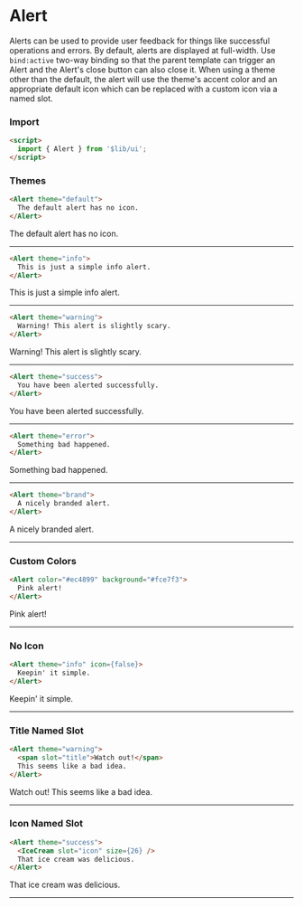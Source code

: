 <script>
	import { Alert } from '$lib/ui';
	import { IceCream } from 'lucide-svelte';
	import Tables from './Tables.svelte';
</script>

# Alert
Alerts can be used to provide user feedback for things like successful operations and errors. By default, alerts are
displayed at full-width. Use `bind:active` two-way binding so that the parent template can trigger an Alert and the
Alert's close button can also close it. When using a theme other than the default, the alert will use the theme's accent
color and an appropriate default icon which can be replaced with a custom icon via a named slot.

### Import

```html
<script>
  import { Alert } from '$lib/ui';
</script>
```

### Themes

```html
<Alert theme="default">
  The default alert has no icon.
</Alert>
```
<Alert theme="default">The default alert has no icon.</Alert>

---

```html
<Alert theme="info">
  This is just a simple info alert.
</Alert>
```
<Alert theme="info">This is just a simple info alert.</Alert>

---

```html
<Alert theme="warning">
  Warning! This alert is slightly scary.
</Alert>
```
<Alert theme="warning">Warning! This alert is slightly scary.</Alert>

---
```html
<Alert theme="success">
  You have been alerted successfully.
</Alert>
```
<Alert theme="success">You have been alerted successfully.</Alert>

---

```html
<Alert theme="error">
  Something bad happened.
</Alert>
```
<Alert theme="error">Something bad happened.</Alert>

---

```html
<Alert theme="brand">
  A nicely branded alert.
</Alert>
```
<Alert theme="brand">A nicely branded alert.</Alert>

---

### Custom Colors

```html
<Alert color="#ec4899" background="#fce7f3">
  Pink alert!
</Alert>
```
<Alert color="#ec4899" background="#fce7f3">Pink alert!</Alert>

---

### No Icon

```html
<Alert theme="info" icon={false}>
  Keepin' it simple.
</Alert>
```
<Alert theme="info" icon={false}>Keepin' it simple.</Alert>

---

### Title Named Slot

```html
<Alert theme="warning">
  <span slot="title">Watch out!</span>
  This seems like a bad idea.
</Alert>
```
<Alert theme="warning">
	<span slot="title">Watch out!</span>
	This seems like a bad idea.
</Alert>

---

### Icon Named Slot
  
```html
<Alert theme="success">
  <IceCream slot="icon" size={26} />
  That ice cream was delicious.
</Alert>
```
<Alert theme="success">
	<IceCream slot="icon" size={26} />
	That ice cream was delicious.
</Alert>

---

<Tables />
